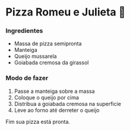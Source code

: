 # Pizza Romeu e Julieta :pizza:

### Ingredientes 

- Massa de pizza semipronta
- Manteiga
- Queijo mussarela
- Goiabada cremosa da girassol

### Modo de fazer

1. Passe a manteiga sobre a massa
2. Coloque o queijo por cima
3. Distribua a goiabada cremosa na superficie 
4. Leve ao forno até derreter o queijo

Fim sua pizza está pronta.